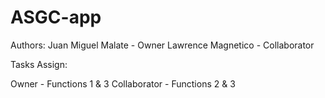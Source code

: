 # ASGC-app

Authors:
Juan Miguel Malate - Owner
Lawrence Magnetico - Collaborator

Tasks Assign:

Owner - Functions 1 & 3
Collaborator - Functions 2 & 3
